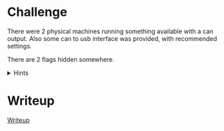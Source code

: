 # Challenge

There were 2 physical machines running something available with a can output. Also some can to usb interface was provided, with recommended settings.

There are 2 flags hidden somewhere.

<details>
  <summary>Hints</summary> 
  
Look for can id 0x0000f146 and 0x0000f147.
</details>


# Writeup

[Writeup](WRITEUP.md)
